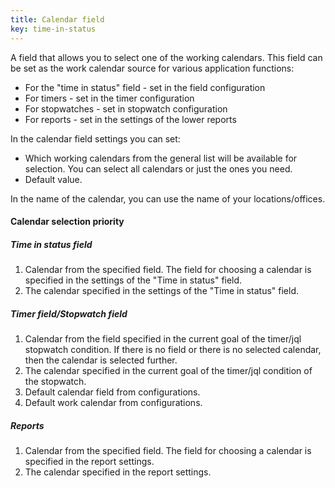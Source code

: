 ```yaml
---
title: Calendar field
key: time-in-status
---
```


A field that allows you to select one of the working calendars. This field can be set as the work calendar source for various application functions:
* For the "time in status" field - set in the field configuration
* For timers - set in the timer configuration
* For stopwatches - set in stopwatch configuration
* For reports - set in the settings of the lower reports

In the calendar field settings you can set:
* Which working calendars from the general list will be available for selection. You can select all calendars or just the ones you need.
* Default value.

<div class="uk-alert-note" data-uk-alert="">
    In the name of the calendar, you can use the name of your locations/offices.
</div>


#### Calendar selection priority ####

##### Time in status field #####

1. Calendar from the specified field. The field for choosing a calendar is specified in the settings of the "Time in status" field.
2. The calendar specified in the settings of the "Time in status" field.

##### Timer field/Stopwatch field #####

1. Calendar from the field specified in the current goal of the timer/jql stopwatch condition. If there is no field or there is no selected calendar, then the calendar is selected further.
2. The calendar specified in the current goal of the timer/jql condition of the stopwatch.
3. Default calendar field from configurations.
4. Default work calendar from configurations.

##### Reports #####

1. Calendar from the specified field. The field for choosing a calendar is specified in the report settings.
2. The calendar specified in the report settings.